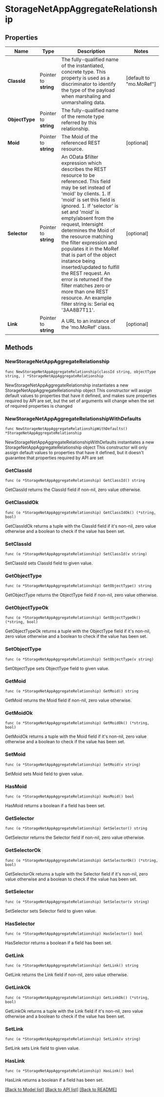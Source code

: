 # StorageNetAppAggregateRelationship

## Properties

Name | Type | Description | Notes
------------ | ------------- | ------------- | -------------
**ClassId** | Pointer to **string** | The fully-qualified name of the instantiated, concrete type. This property is used as a discriminator to identify the type of the payload when marshaling and unmarshaling data. | [default to "mo.MoRef"]
**ObjectType** | Pointer to **string** | The fully-qualified name of the remote type referred by this relationship. | 
**Moid** | Pointer to **string** | The Moid of the referenced REST resource. | [optional] 
**Selector** | Pointer to **string** | An OData $filter expression which describes the REST resource to be referenced. This field may be set instead of &#39;moid&#39; by clients. 1. If &#39;moid&#39; is set this field is ignored. 1. If &#39;selector&#39; is set and &#39;moid&#39; is empty/absent from the request, Intersight determines the Moid of the resource matching the filter expression and populates it in the MoRef that is part of the object instance being inserted/updated to fulfill the REST request. An error is returned if the filter matches zero or more than one REST resource. An example filter string is: Serial eq &#39;3AA8B7T11&#39;. | [optional] 
**Link** | Pointer to **string** | A URL to an instance of the &#39;mo.MoRef&#39; class. | [optional] 

## Methods

### NewStorageNetAppAggregateRelationship

`func NewStorageNetAppAggregateRelationship(classId string, objectType string, ) *StorageNetAppAggregateRelationship`

NewStorageNetAppAggregateRelationship instantiates a new StorageNetAppAggregateRelationship object
This constructor will assign default values to properties that have it defined,
and makes sure properties required by API are set, but the set of arguments
will change when the set of required properties is changed

### NewStorageNetAppAggregateRelationshipWithDefaults

`func NewStorageNetAppAggregateRelationshipWithDefaults() *StorageNetAppAggregateRelationship`

NewStorageNetAppAggregateRelationshipWithDefaults instantiates a new StorageNetAppAggregateRelationship object
This constructor will only assign default values to properties that have it defined,
but it doesn't guarantee that properties required by API are set

### GetClassId

`func (o *StorageNetAppAggregateRelationship) GetClassId() string`

GetClassId returns the ClassId field if non-nil, zero value otherwise.

### GetClassIdOk

`func (o *StorageNetAppAggregateRelationship) GetClassIdOk() (*string, bool)`

GetClassIdOk returns a tuple with the ClassId field if it's non-nil, zero value otherwise
and a boolean to check if the value has been set.

### SetClassId

`func (o *StorageNetAppAggregateRelationship) SetClassId(v string)`

SetClassId sets ClassId field to given value.


### GetObjectType

`func (o *StorageNetAppAggregateRelationship) GetObjectType() string`

GetObjectType returns the ObjectType field if non-nil, zero value otherwise.

### GetObjectTypeOk

`func (o *StorageNetAppAggregateRelationship) GetObjectTypeOk() (*string, bool)`

GetObjectTypeOk returns a tuple with the ObjectType field if it's non-nil, zero value otherwise
and a boolean to check if the value has been set.

### SetObjectType

`func (o *StorageNetAppAggregateRelationship) SetObjectType(v string)`

SetObjectType sets ObjectType field to given value.


### GetMoid

`func (o *StorageNetAppAggregateRelationship) GetMoid() string`

GetMoid returns the Moid field if non-nil, zero value otherwise.

### GetMoidOk

`func (o *StorageNetAppAggregateRelationship) GetMoidOk() (*string, bool)`

GetMoidOk returns a tuple with the Moid field if it's non-nil, zero value otherwise
and a boolean to check if the value has been set.

### SetMoid

`func (o *StorageNetAppAggregateRelationship) SetMoid(v string)`

SetMoid sets Moid field to given value.

### HasMoid

`func (o *StorageNetAppAggregateRelationship) HasMoid() bool`

HasMoid returns a boolean if a field has been set.

### GetSelector

`func (o *StorageNetAppAggregateRelationship) GetSelector() string`

GetSelector returns the Selector field if non-nil, zero value otherwise.

### GetSelectorOk

`func (o *StorageNetAppAggregateRelationship) GetSelectorOk() (*string, bool)`

GetSelectorOk returns a tuple with the Selector field if it's non-nil, zero value otherwise
and a boolean to check if the value has been set.

### SetSelector

`func (o *StorageNetAppAggregateRelationship) SetSelector(v string)`

SetSelector sets Selector field to given value.

### HasSelector

`func (o *StorageNetAppAggregateRelationship) HasSelector() bool`

HasSelector returns a boolean if a field has been set.

### GetLink

`func (o *StorageNetAppAggregateRelationship) GetLink() string`

GetLink returns the Link field if non-nil, zero value otherwise.

### GetLinkOk

`func (o *StorageNetAppAggregateRelationship) GetLinkOk() (*string, bool)`

GetLinkOk returns a tuple with the Link field if it's non-nil, zero value otherwise
and a boolean to check if the value has been set.

### SetLink

`func (o *StorageNetAppAggregateRelationship) SetLink(v string)`

SetLink sets Link field to given value.

### HasLink

`func (o *StorageNetAppAggregateRelationship) HasLink() bool`

HasLink returns a boolean if a field has been set.


[[Back to Model list]](../README.md#documentation-for-models) [[Back to API list]](../README.md#documentation-for-api-endpoints) [[Back to README]](../README.md)


